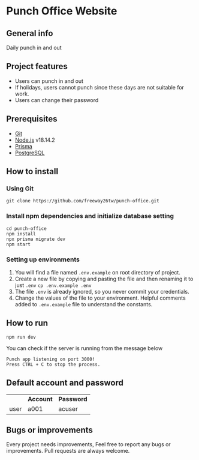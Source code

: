 # Punch Office Website

## General info
Daily punch in and out
## Project features
* Users can punch in and out
* If holidays, users cannot punch since these days are not suitable for work.
* Users can change their password

## Prerequisites
* [Git](https://git-scm.com/)
* [Node.js](https://nodejs.org/en) v18.14.2
* [Prisma](https://www.prisma.io/)
* [PostgreSQL](https://www.postgresql.org/)

## How to install
### Using Git
```
git clone https://github.com/freeway26tw/punch-office.git
```
### Install npm dependencies and initialize database setting
```
cd punch-office
npm install
npx prisma migrate dev
npm start
```

### Setting up environments
1. You will find a file named `.env.example` on root directory of project.
2.  Create a new file by copying and pasting the file and then renaming it to just `.env`
`cp .env.example .env`
3. The file `.env` is already ignored, so you never commit your credentials.
4. Change the values of the file to your environment. Helpful comments added to `.env.example` file to understand the constants.

## How to run
```
npm run dev
```
You can check if the server is running from the message below
```
Punch app listening on port 3000!
Press CTRL + C to stop the process.
```

## Default account and password
<table>
  <th>
    <td style="font-weight:bold">Account</td>
    <td style="font-weight:bold">Password</td>
  </th>
  <tr>
    <td>user</td>
    <td>a001</td>
    <td>acuser</td>
  </tr>
</table>

## Bugs or improvements
Every project needs improvements, Feel free to report any bugs or improvements. Pull requests are always welcome.